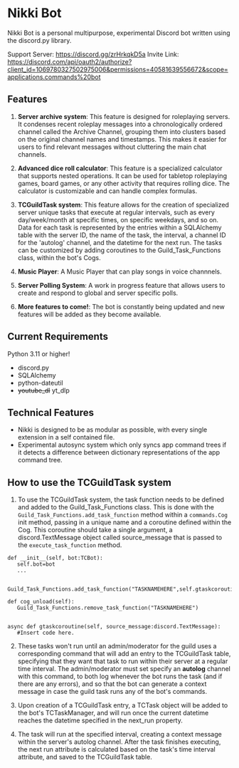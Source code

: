 # Nikki Bot

Nikki Bot is a personal multipurpose, experimental Discord bot written using the discord.py library.

Support Server: https://discord.gg/zrHrkqkD5a
Invite Link: https://discord.com/api/oauth2/authorize?client_id=1069780327502975006&permissions=40581639556672&scope=applications.commands%20bot

## Features

1. **Server archive system**: This feature is designed for roleplaying servers. It condenses recent roleplay messages into a chronologically ordered channel called the Archive Channel, grouping them into clusters based on the original channel names and timestamps. This makes it easier for users to find relevant messages without cluttering the main chat channels.

2. **Advanced dice roll calculator**: This feature is a specialized calculator that supports nested operations. It can be used for tabletop roleplaying games, board games, or any other activity that requires rolling dice. The calculator is customizable and can handle complex formulas.

3. **TCGuildTask system**: This feature allows for the creation of specialized server unique tasks that execute at regular intervals, such as every day/week/month at specific times, on specific weekdays, and so on. 
Data for each task is represented by the entries within a SQLAlchemy table with the server ID, the name of the task, the interval, a channel ID for the 'autolog' channel, and the datetime for the next run. 
The tasks can be customized by adding coroutines to the Guild_Task_Functions class, within the bot's Cogs. 

4. **Music Player**: A Music Player that can play songs in voice channnels.  

5. **Server Polling System**: A work in progress feature that allows users to create and respond to global and server specific polls.

6. **More features to come!**: The bot is constantly being updated and new features will be added as they become available.

## Current Requirements
Python 3.11 or higher!
- discord.py
- SQLAlchemy
- python-dateutil
- ~~youtube_dl~~ yt_dlp

## Technical Features

- Nikki is designed to be as modular as possible, with every single extension in a self contained file.
- Experimental autosync system which only syncs app command trees if it detects a difference between dictionary representations of the app command tree.

## How to use the TCGuildTask system

1. To use the TCGuildTask system, the task function needs to be defined and added to the Guild_Task_Functions class.  This is done with the `Guild_Task_Functions.add_task_function` method within a `commands.Cog` init method, passing in a unique name and a coroutine defined within the Cog.  This coroutine should take a single argument, a discord.TextMessage object called source_message that is passed to the `execute_task_function` method.

```
def __init__(self, bot:TCBot):
   self.bot=bot
   ...

   Guild_Task_Functions.add_task_function("TASKNAMEHERE",self.gtaskcoroutine)

def cog_unload(self):
   Guild_Task_Functions.remove_task_function("TASKNAMEHERE")


async def gtaskcoroutine(self, source_message:discord.TextMessage):
   #Insert code here.
```
2. These tasks won't run until an admin/moderator for the guild uses a corresponding command that will add an entry to the TCGuildTask table, specifying that they want that task to run within their server at a regular time interval.  The admin/moderator must set specify an **autolog** channel with this command, to both log whenever the bot runs the task (and if there are any errors), and so that the bot can generate a context message in case the guild task runs any of the bot's commands.

3. Upon creation of a TCGuildTask entry, a TCTask object will be added to the bot's TCTaskManager, and will run once the current datetime reaches the datetime specified in the next_run property.

4. The task will run at the specified interval, creating a context message within the server's autolog channel. After the task finishes executing, the next run attribute is calculated based on the task's time interval attribute, and saved to the TCGuildTask table.

##
